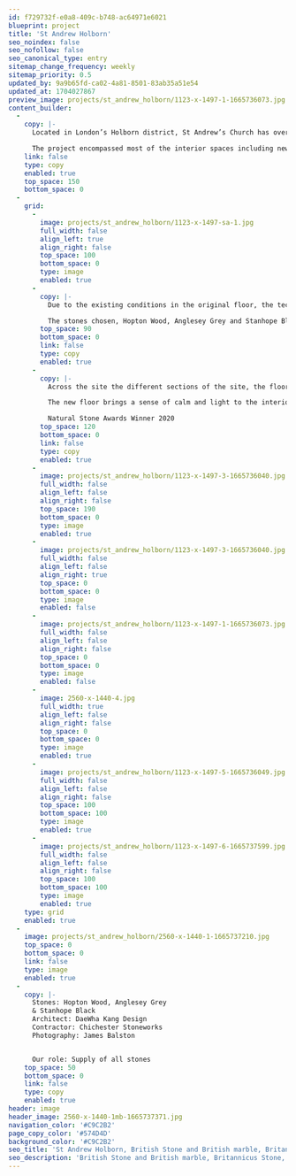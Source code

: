 ```yaml
---
id: f729732f-e0a8-409c-b748-ac64971e6021
blueprint: project
title: 'St Andrew Holborn'
seo_noindex: false
seo_nofollow: false
seo_canonical_type: entry
sitemap_change_frequency: weekly
sitemap_priority: 0.5
updated_by: 9a9b65fd-ca02-4a81-8501-83ab35a51e54
updated_at: 1704027867
preview_image: projects/st_andrew_holborn/1123-x-1497-1-1665736073.jpg
content_builder:
  -
    copy: |-
      Located in London’s Holborn district, St Andrew’s Church has over 1000 years of history and today operates as a Guild Church.

      The project encompassed most of the interior spaces including new stone flooring to the baptistry, sanctuary, lady chapel, and main nave as well as several other stone elements.
    link: false
    type: copy
    enabled: true
    top_space: 150
    bottom_space: 0
  -
    grid:
      -
        image: projects/st_andrew_holborn/1123-x-1497-sa-1.jpg
        full_width: false
        align_left: true
        align_right: false
        top_space: 100
        bottom_space: 0
        type: image
        enabled: true
      -
        copy: |-
          Due to the existing conditions in the original floor, the technical demands surrounding the selection of stones were challenging.

          The stones chosen, Hopton Wood, Anglesey Grey and Stanhope Black are all British materials with a distinguished history of use for decorative interior work in many of the country’s grandest buildings.
        top_space: 90
        bottom_space: 0
        link: false
        type: copy
        enabled: true
      -
        copy: |-
          Across the site the different sections of the site, the floor designs required exceptional accuracy and precision in detailing, manufacture and installation. To achieve the complex geometric intent and the very fine joints.

          The new floor brings a sense of calm and light to the interior. The dark accents just off-grid suggest the ebb and flow of movement within a grand constellation and focus attention towards the liturgical high points.

          Natural Stone Awards Winner 2020
        top_space: 120
        bottom_space: 0
        link: false
        type: copy
        enabled: true
      -
        image: projects/st_andrew_holborn/1123-x-1497-3-1665736040.jpg
        full_width: false
        align_left: false
        align_right: false
        top_space: 190
        bottom_space: 0
        type: image
        enabled: true
      -
        image: projects/st_andrew_holborn/1123-x-1497-3-1665736040.jpg
        full_width: false
        align_left: false
        align_right: true
        top_space: 0
        bottom_space: 0
        type: image
        enabled: false
      -
        image: projects/st_andrew_holborn/1123-x-1497-1-1665736073.jpg
        full_width: false
        align_left: false
        align_right: false
        top_space: 0
        bottom_space: 0
        type: image
        enabled: false
      -
        image: 2560-x-1440-4.jpg
        full_width: true
        align_left: false
        align_right: false
        top_space: 0
        bottom_space: 0
        type: image
        enabled: true
      -
        image: projects/st_andrew_holborn/1123-x-1497-5-1665736049.jpg
        full_width: false
        align_left: false
        align_right: false
        top_space: 100
        bottom_space: 100
        type: image
        enabled: true
      -
        image: projects/st_andrew_holborn/1123-x-1497-6-1665737599.jpg
        full_width: false
        align_left: false
        align_right: false
        top_space: 100
        bottom_space: 100
        type: image
        enabled: true
    type: grid
    enabled: true
  -
    image: projects/st_andrew_holborn/2560-x-1440-1-1665737210.jpg
    top_space: 0
    bottom_space: 0
    link: false
    type: image
    enabled: true
  -
    copy: |-
      Stones: Hopton Wood, Anglesey Grey 
      & Stanhope Black
      Architect: DaeWha Kang Design
      Contractor: Chichester Stoneworks
      Photography: James Balston


      Our role: Supply of all stones
    top_space: 50
    bottom_space: 0
    link: false
    type: copy
    enabled: true
header: image
header_image: 2560-x-1440-1mb-1665737371.jpg
navigation_color: '#C9C2B2'
page_copy_color: '#574D4D'
background_color: '#C9C2B2'
seo_title: 'St Andrew Holborn, British Stone and British marble, Britannicus Stone'
seo_description: 'British Stone and British marble, Britannicus Stone, The Shining Stones of Britain. British polished stone. Hopton Wood stone,'
---
```

